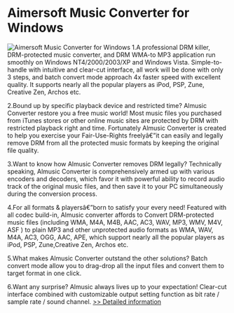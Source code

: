# Aimersoft Music Converter for Windows
![Aimersoft Music Converter for Windows](https://mycommerce.akamaized.net/api/pimages/P300952405/BIG/300952405.JPG)
1.A professional DRM killer, DRM-protected music converter, and DRM WMA-to MP3 application run smoothly on Windows NT4/2000/2003/XP and Windows Vista. Simple-to-handle with intuitive and clear-cut interface, all work will be done with only 3 steps, and batch convert mode approach 4x faster speed with excellent quality. It supports nearly all the popular players as iPod, PSP, Zune, Creative Zen, Archos etc.

2.Bound up by specific playback device and restricted time?
Almusic Converter restore you a free music world! Most music files you purchased from iTunes stores or other online music sites are protected by DRM with restricted playback right and time. Fortunately Almusic Converter is created to help you exercise your Fair-Use-Rights freelyâ€”it can easily and legally remove DRM from all the protected music formats by keeping the original file quality.

3.Want to know how Almusic Converter removes DRM legally?
Technically speaking, Almusic Converter is comprehensively armed up with various encoders and decoders, which favor it with powerful ability to record audio track of the original music files, and then save it to your PC simultaneously during the conversion process.

4.For all formats & playersâ€”born to satisfy your every need!
Featured with all codec build-in, Almusic converter affords to Convert DRM-protected music files (including WMA, M4A, M4B, AAC, AC3, WAV, MP3, WMV, M4V, ASF ) to plain MP3 and other unprotected audio formats as WMA, WAV, M4A, AC3, OGG, AAC, APE, which support nearly all the popular players as iPod, PSP, Zune,Creative Zen, Archos etc.

5.What makes Almusic Converter outstand the other solutions?
Batch convert mode allow you to drag-drop all the input files and convert them to target format in one click.

6.Want any surprise? Almusic always lives up to your expectation!
Clear-cut interface combined with customizable output setting function as bit rate / sample rate / sound channel.
[>> Detailed information](https://secure.shareit.com/shareit/product.html?productid=300952405&affiliateid=200057808)